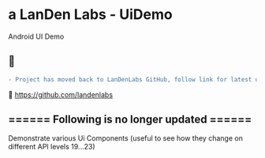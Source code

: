 # a LanDen Labs - UiDemo
Android UI Demo


## &#x1F534;
```diff
- Project has moved back to LanDenLabs GitHub, follow link for latest updates.
``` 
&#x1F534; https://github.com/landenlabs

## ====== Following is no longer updated ======

Demonstrate various Ui Components (useful to see how they change on different API levels 19...23)

